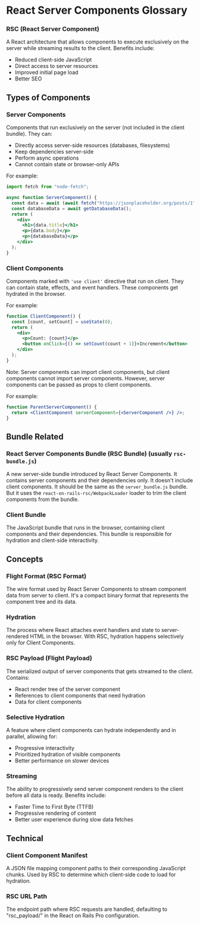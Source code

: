 # React Server Components Glossary

### RSC (React Server Component)
A React architecture that allows components to execute exclusively on the server while streaming results to the client. Benefits include:
- Reduced client-side JavaScript
- Direct access to server resources
- Improved initial page load
- Better SEO

## Types of Components

### Server Components
Components that run exclusively on the server (not included in the client bundle). They can:
- Directly access server-side resources (databases, filesystems)
- Keep dependencies server-side
- Perform async operations
- Cannot contain state or browser-only APIs

For example:
```jsx
import fetch from "node-fetch";

async function ServerComponent() {
  const data = await (await fetch("https://jsonplaceholder.org/posts/1")).json();
  const databaseData = await getDatabaseData();
  return (
    <div>
      <h1>{data.title}</h1>
      <p>{data.body}</p>
      <p>{databaseData}</p>
    </div>
  );
}
```


### Client Components
Components marked with `'use client'` directive that run on client. They can contain state, effects, and event handlers. These components get hydrated in the browser.

For example:
```jsx
function ClientComponent() {
  const [count, setCount] = useState(0);
  return (
    <div>
      <p>Count: {count}</p>
      <button onClick={() => setCount(count + 1)}>Increment</button>
    </div>
  );
}
```

Note: Server components can import client components, but client components cannot import server components. However, server components can be passed as props to client components.

For example:
```jsx
function ParentServerComponent() {
  return <ClientComponent serverComponent={<ServerComponent />} />;
}
```

## Bundle Related

### React Server Components Bundle (RSC Bundle) (usually `rsc-bundle.js`)
A new server-side bundle introduced by React Server Components. It contains server components and their dependencies only. It doesn't include client components. It should be the same as the `server_bundle.js` bundle. But it uses the `react-on-rails-rsc/WebpackLoader` loader to trim the client components from the bundle.

### Client Bundle
The JavaScript bundle that runs in the browser, containing client components and their dependencies. This bundle is responsible for hydration and client-side interactivity.

## Concepts

### Flight Format (RSC Format)
The wire format used by React Server Components to stream component data from server to client. It's a compact binary format that represents the component tree and its data.

### Hydration
The process where React attaches event handlers and state to server-rendered HTML in the browser. With RSC, hydration happens selectively only for Client Components.

### RSC Payload (Flight Payload)
The serialized output of server components that gets streamed to the client. Contains:
- React render tree of the server component
- References to client components that need hydration
- Data for client components

### Selective Hydration
A feature where client components can hydrate independently and in parallel, allowing for:
- Progressive interactivity
- Prioritized hydration of visible components
- Better performance on slower devices

### Streaming
The ability to progressively send server component renders to the client before all data is ready. Benefits include:
- Faster Time to First Byte (TTFB)
- Progressive rendering of content
- Better user experience during slow data fetches

## Technical

### Client Component Manifest
A JSON file mapping component paths to their corresponding JavaScript chunks. Used by RSC to determine which client-side code to load for hydration.

### RSC URL Path
The endpoint path where RSC requests are handled, defaulting to "rsc_payload/" in the React on Rails Pro configuration.
